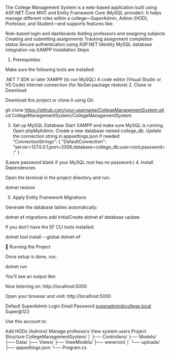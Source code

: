 The College Management System is a web-based application built using ASP.NET Core MVC and Entity Framework Core (MySQL provider).
It helps manage different roles within a college—SuperAdmin, Admin (HOD), Professor, and Student—and supports features like:

Role-based login and dashboards
Adding professors and assigning subjects
Creating and submitting assignments
Tracking assignment completion status
Secure authentication using ASP.NET Identity
MySQL database integration via XAMPP
 Installation Steps
1. Prerequisites



Make sure the following tools are installed:

.NET 7 SDK or later
XAMPP (to run MySQL)
A code editor (Visual Studio or VS Code)
Internet connection (for NuGet package restore)
2. Clone or Download



Download this project or clone it using Git:

git clone https://github.com/your-username/CollegeManagementSystem.git
cd CollegeManagementSystem/CollegeManagementSystem

3. Set up MySQL Database
Start XAMPP and make sure MySQL is running.
Open phpMyAdmin.
Create a new database named college_db.
Update the connection string in appsettings.json if needed:
"ConnectionStrings": {
  "DefaultConnection": "server=127.0.0.1;port=3306;database=college_db;user=root;password=;"
}

(Leave password blank if your MySQL root has no password.)
4. Install Dependencies



Open the terminal in the project directory and run:

dotnet restore

5. Apply Entity Framework Migrations



Generate the database tables automatically:

dotnet ef migrations add InitialCreate
dotnet ef database update




If you don’t have the EF CLI tools installed:

dotnet tool install --global dotnet-ef

🚀 Running the Project



Once setup is done, run:

dotnet run




You’ll see an output like:

Now listening on: http://localhost:5000




Open your browser and visit:
 http://localhost:5000

 Default SuperAdmin Login
Email	Password
superadmin@college.local	Super@123



Use this account to:

Add HODs (Admins)
Manage professors
View system users
 Project Structure
CollegeManagementSystem/
│
├── Controllers/
├── Models/
├── Data/
├── Views/
├── ViewModels/
├── wwwroot/
│   └── uploads/
├── appsettings.json
└── Program.cs
